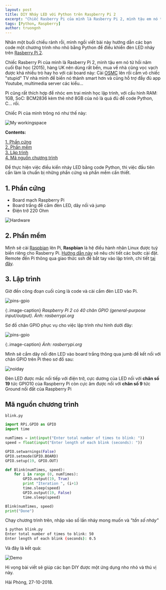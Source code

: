 ```yaml
---
layout: post
title: DIY Nháy LED với Python trên Raspberry Pi 2
excerpt: "Chiếc Rasberry Pi của mình là Rasberry Pi 2, mình tậu em nó từ hồi năm cuối Đại học (2015), hàng UK nên dùng rất bền, mua về nhà cũng vọc vạch được khá nhiều trò hay ho với cái board này: Cài OSMC (https://osmc.tv/download/) lên rồi cắm vô chiếc stupid TV nhà mình để biến nó thành smart hơn và cũng hỗ trợ đầy đủ app Youtube, multimedia server các kiểu..."
tags: [Python, Raspberry]
author: truongnh
---
```


Nhân một buổi chiều rảnh rỗi, mình ngồi viết bài này hướng dẫn các bạn code một chương trình nho nhỏ bằng Python để điều khiển đèn LED nháy trên [Rasberry Pi 2](https://www.raspberrypi.org/products/raspberry-pi-2-model-b/).  

Chiếc Rasberry Pi của mình là Rasberry Pi 2, mình tậu em nó từ hồi năm cuối Đại học (2015), hàng UK nên dùng rất bền, mua về nhà cũng vọc vạch được khá nhiều trò hay ho với cái board này: Cài [OSMC](https://osmc.tv/download/) lên rồi cắm vô chiếc "stupid" TV nhà mình để biến nó thành smart hơn và cũng hỗ trợ đầy đủ app Youtube, multimedia server các kiểu...

Pi cũng rất thích hợp để nhóc em trai mình học lập trình, với cấu hình RAM: 1GB, SoC: BCM2836 kèm thẻ nhớ 8GB của nó là quá đủ để code Python, C... rồi.  

Chiếc Pi của mình trông nó như thế này:

![My workingspace](/static/img/raspberrypi/mypi.jpg)

**Contents:**


<!-- MarkdownTOC -->
[1. Phần cứng](#-phancung)  
[2. Phần mềm](#-phanmem)  
[3. Lập trình](#-laptrinh)  
[4. Mã nguồn chương trình](#-manguon)  
<!-- /MarkdownTOC -->

Để thực hiện việc điều kiển nháy LED bằng code Python, thì việc đầu tiên cần làm là chuẩn bị những phần cứng và phần mềm cấn thiết.

<a name="-phancung"><a/>
## 1. Phần cứng
* Board mạch Raspberry Pi
* Board trắng để cắm đèn LED, dây nối và jump
* Điện trở 220 Ohm 

![Hardware](/static/img/raspberrypi/hardware.jpg)

<a name="-phanmem"><a/>
## 2. Phần mềm
Mình sẽ cài [Raspbian](https://www.raspberrypi.org/downloads/raspbian/) lên Pi, **Raspbian** là hệ điều hành nhân Linux được tuỳ biến riêng cho Rasberry Pi. [Hướng dẫn này](https://www.raspberrypi.org/documentation/installation/installing-images/README.md) sẽ nêu chi tiết các bước cài đặt. Remote đến Pi thông qua giao thức ssh để bắt tay vào lập trình, chi tiết [tại đây](https://truongnh1992.github.io/linux/networking/raspberry/2018/10/30/remote-to-raspberrypi.html).

<a name="-laptrinh"><a/>
## 3. Lập trình
Giờ đến công đoạn cuối cùng là code và cài cắm đèn LED vào Pi.  

![pins-gpio](/static/img/raspberrypi/gpio-pins-pi2.jpg)

{:.image-caption}
*Raspberry Pi 2 có 40 chân GPIO (general-purpose input/output). Ảnh: rasberrypi.org*

Sơ đồ chân GPIO phục vụ cho việc lập trình như hình dưới đây:

![pins-gpio](/static/img/raspberrypi/gpio-numbers-pi2.jpg)

{:.image-caption}
*Ảnh: rasberrypi.org*

Mình sẽ cắm dây nối đèn LED vào board trắng thông qua jumb để kết nối với chân GPIO trên Pi theo sơ đồ sau:

![noiday](/static/img/raspberrypi/noiday.jpg)

Đèn LED được mắc nối tiếp với điện trở, cực dương của LED nối với **chân số 19** tức GPIO10 của Raspberry Pi còn cực âm được nối với **chân số 9** tức Ground nối đất của Raspberry Pi

<a name="-manguon"><a/>
## Mã nguồn chương trình

`blink.py`

```python
import RPi.GPIO as GPIO
import time

numTimes = int(input("Enter total number of times to blink: "))
speed = float(input("Enter length of each blink (seconds): "))

GPIO.setwarnings(False)
GPIO.setmode(GPIO.BOARD)
GPIO.setup(19, GPIO.OUT)

def Blink(numTimes, speed):
    for i in range (0, numTimes):
        GPIO.output(19, True)
        print "Iteration ", (i+1)
        time.sleep(speed)
        GPIO.output(19, False)
        time.sleep(speed)

Blink(numTimes, speed)
print("Done")
```

Chạy chương trình trên, nhập vào số lần nháy mong muốn và *"tần số nháy"*
```sh
$ python blink.py
Enter total number of times to blink: 50
Enter length of each blink (seconds): 0.5
```
Và đây là kết quả:

![Demo](/static/img/raspberrypi/demo_led.gif)

Hi vọng bài viết sẽ giúp các bạn DIY được một ứng dụng nho nhỏ và thú vị này.

Hải Phòng, 27-10-2018.
